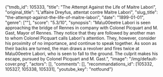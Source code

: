 {"tmdb_id": 105333, "title": "The Attempt Against the Life of Maitre Labori", "original_title": "L'affaire Dreyfus, attentat contre Maitre Labori", "slug_title": "the-attempt-against-the-life-of-maitre-labori", "date": "1899-01-01", "genre": [""], "score": "5.3/10", "synopsis": "Ma\u00eetre Labori is seen approaching the bridge of Rennes in company with Colonel Picquart and M. Gast, Mayor of Rennes. They notice that they are followed by another man to whom Colonel Picquart calls Labori's attention. They, however, consider his proximity of no importance, and continue to speak together. As soon as their backs are turned, the man draws a revolver and fires twice at Ma\u00eetre Labori, who is seen to fall to the ground. The culprit makes his escape, pursued by Colonel Picquart and M. Gast.", "image": "/img/default-cover.png", "actors": [], "comments": [], "recommandations_id": [105332, 105327, 105338, 105331], "youtube_key": "notfound"}